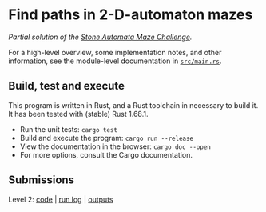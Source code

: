 # Find paths in 2-D-automaton mazes

_Partial solution of the [Stone Automata Maze Challenge]._

For a high-level overview, some implementation notes, and other information, see the module-level
documentation in [`src/main.rs`].

## Build, test and execute

This program is written in Rust, and a Rust toolchain in necessary to build it. It has been tested
with (stable) Rust 1.68.1.

- Run the unit tests: `cargo test`
- Build and execute the program: `cargo run --release`
- View the documentation in the browser: `cargo doc --open`
- For more options, consult the Cargo documentation.

## Submissions

Level 2: [code][level2-tag] | [run log][level2-log] | [outputs][level2-output]


[Stone Automata Maze Challenge]: https://sigmageek.com/stone_results/stone-automata-maze-challenge
[`src/main.rs`]: ./src/main.rs
[level2-log]: [./submissions/level2/run.log]
[level2-output]: [./submissions/level2]
[level2-tag]: https://github.com/jonasmalacofilho/stonetomaton/releases/tag/submission-level-2

<!-- Original challenge URL: https://sigmageek.com/solution/stone-automata-maze-challenge -->
